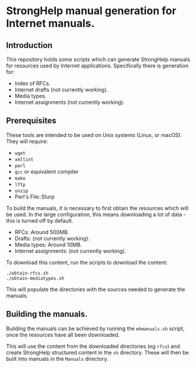 # StrongHelp manual generation for Internet manuals.

## Introduction

This repository holds some scripts which can generate StrongHelp manuals for resources
used by Internet applications. Specifically there is generation for:

* Index of RFCs.
* Internet drafts (not currently working).
* Media types.
* Internet assignments (not currently working).

## Prerequisites

These tools are intended to be used on Unix systems (Linux, or macOS). They will require:

* `wget`
* `xmllint`
* `perl`
* `gcc` or equivalent compiler
* `make`
* `lftp`
* `unzip`
* Perl's File::Slurp


To build the manuals, it is necessary to first obtain the resources which will be used.
In the large configuration, this means downloading a lot of data - this is turned off by
default.

* RFCs: Around 500MB.
* Drafts: (not currently working).
* Media types: Around 10MB.
* Internet assignments: (not currently working).

To download this content, run the scripts to download the content:

    ./obtain-rfcs.sh
    ./obtain-mediatypes.sh

This will populate the directories with the sources needed to generate the manuals.

## Building the manuals.

Building the manuals can be achieved by running the `mkmanuals.sh` script, once the
resources have all been downloaded.

This will use the content from the downloaded directories (eg `rfcs`) and create
StrongHelp structured content in the `sh` directory. These will then be built into
manuals in the `Manuals` directory.
